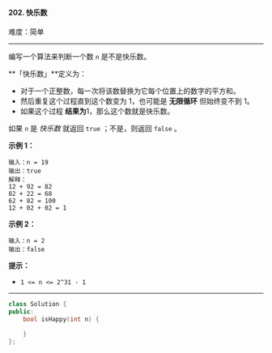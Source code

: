 #### 202. 快乐数

难度：简单

---

编写一个算法来判断一个数 `n` 是不是快乐数。

**「快乐数」**定义为：

* 对于一个正整数，每一次将该数替换为它每个位置上的数字的平方和。
* 然后重复这个过程直到这个数变为 1，也可能是  **无限循环**  但始终变不到 1。
* 如果这个过程  **结果为**1，那么这个数就是快乐数。

如果 `n` 是 _快乐数_ 就返回 `true` ；不是，则返回 `false` 。

**示例 1：**

```
输入：n = 19
输出：true
解释：
12 + 92 = 82
82 + 22 = 68
62 + 82 = 100
12 + 02 + 02 = 1
```

**示例 2：**

```
输入：n = 2
输出：false
```

**提示：**

* `1 <= n <= 2^31 - 1`

---

```C++
class Solution {
public:
    bool isHappy(int n) {

    }
};
```
